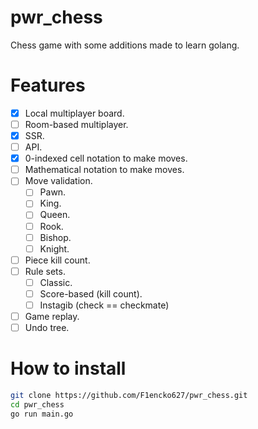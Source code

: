# pwr_chess

Chess game with some additions made to learn golang.

# Features

- [x] Local multiplayer board.
- [ ] Room-based multiplayer.
- [x] SSR.
- [ ] API.
- [x] 0-indexed cell notation to make moves.
- [ ] Mathematical notation to make moves.
- [ ] Move validation.
  - [ ] Pawn.
  - [ ] King.
  - [ ] Queen.
  - [ ] Rook.
  - [ ] Bishop.
  - [ ] Knight.
- [ ] Piece kill count.
- [ ] Rule sets.
  - [ ] Classic.
  - [ ] Score-based (kill count).
  - [ ] Instagib (check == checkmate)
- [ ] Game replay.
- [ ] Undo tree.

# How to install

```bash
git clone https://github.com/F1encko627/pwr_chess.git
cd pwr_chess
go run main.go
```
